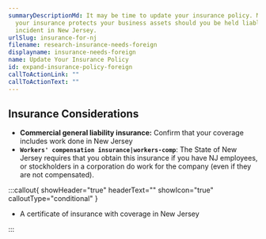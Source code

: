 ```yaml
---
summaryDescriptionMd: It may be time to update your insurance policy. Make sure
  your insurance protects your business assets should you be held liable for an
  incident in New Jersey.
urlSlug: insurance-for-nj
filename: research-insurance-needs-foreign
displayname: insurance-needs-foreign
name: Update Your Insurance Policy
id: expand-insurance-policy-foreign
callToActionLink: ""
callToActionText: ""
---
```


## Insurance Considerations

- **Commercial general liability insurance:** Confirm that your coverage includes work done in New Jersey
- **`Workers' compensation insurance|workers-comp`**: The State of New Jersey requires that you obtain this insurance if you have NJ employees, or stockholders in a corporation do work for the company (even if they are not compensated).

:::callout{ showHeader="true" headerText="" showIcon="true" calloutType="conditional" }

- A certificate of insurance with coverage in New Jersey

:::
